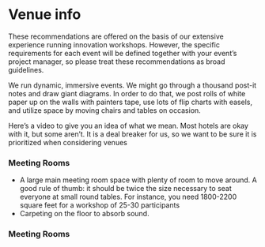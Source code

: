 # Venue info


These recommendations are offered on the basis of our extensive experience running innovation workshops. However, the specific requirements for each event will be defined together with your event’s project manager, so please treat these recommendations as broad guidelines.

We run dynamic, immersive events. We might go through a thousand post-it notes and draw giant diagrams. In order to do that, we post rolls of white paper up on the walls with painters tape, use lots of flip charts with easels, and utilize space by moving chairs and tables on occasion.

Here’s​ a video to give you an idea of what we mean. Most hotels are okay with it, but some aren’t. It is a deal breaker for us, so we want to be sure it is prioritized when considering venues

### Meeting Rooms
  * A large main meeting room space with plenty of room to move around. A good rule of thumb: it should be twice the size necessary to seat everyone at small round tables. For instance, you need 1800-2200 square feet for a workshop of 25-30 participants
  * Carpeting on the floor to absorb sound.
  
  
### Meeting Rooms
